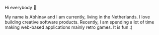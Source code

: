 Hi everybody 👋

My name is Abhinav and I am currently, living in the Netherlands. I love building creative software products. Recently, I am spending a lot of time making web-based applications mainly retro games. It is fun :)

